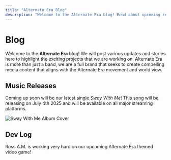 ```yaml
---
title: "Alternate Era Blog"
description: "Welcome to the Alternate Era blog! Read about upcoming releases and development updates."
---
```


# Blog

Welcome to the **Alternate Era** blog! We will post various updates and stories here to highlight the exciting projects that we are working on. Alternate Era is more than just a band, we are a full brand that seeks to create compelling media content that aligns with the Alternate Era movement and world view.

## Music Releases

Coming up soon will be our latest single _Sway With Me_! This song will be releasing on July 4th 2025 and will be available on all major streaming platforms.

![Sway With Me Album Cover](https://nnmczhbqcqxnoffzdijp.supabase.co/storage/v1/object/public/images/AlbumCovers/SwayWithMeCover.webp)

## Dev Log

Ross A.M. is working very hard on our upcoming Alternate Era themed video game!
